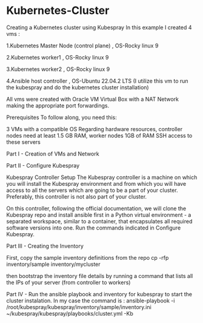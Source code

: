 # Kubernetes-Cluster
Creating a Kubernetes cluster using Kubespray
In this example I created 4 vms : 

1.Kubernetes Master Node (control plane) , OS-Rocky linux 9

2.Kubernetes worker1                     , OS-Rocky linux 9  
 
3.Kubernetes worker2                     , OS-Rocky linux 9

4.Ansible host controller                , OS-Ubuntu 22.04.2 LTS  (I utilize this vm to run the kubespray and do the kubernetes cluster installation)



All vms were created with Oracle VM Virtual Box with a NAT Network making the appropriate port forwardings.


Prerequisites
To follow along, you need this:

3 VMs with a compatible OS
Regarding hardware resources, controller nodes need at least 1.5 GB RAM, worker nodes 1GB of RAM
SSH access to these servers


Part I - Creation of VMs and Network

Part II - Configure Kubespray

Kubespray Controller Setup
The Kubespray controller is a machine on which you will install the Kubespray environment and from which you will have access to all the servers which are going to be a part of your cluster. Preferably, this controller is not also part of your cluster.

On this controller, following the official documentation, we will clone the Kubespray repo and install ansible first in a Python virtual environment - a separated workspace, similar to a container, that encapsulates all required software versions into one.
Run the commands indicated in Configure Kubespray.

Part III - Creating the Inventory

First, copy the sample inventory definitions from the repo
cp -rfp inventory/sample inventory/mycluster

then bootstrap the inventory file details by running a command that lists all the IPs of your server (from controller to workers)

Part IV - Run the ansible playbook and inventory for kubespray to start the cluster instalation. In my case the command is : ansible-playbook -i /root/kubespray/kubespray/inventory/sample/inventory.ini ~/kubespray/kubespray/playbooks/cluster.yml -Kb

